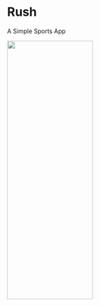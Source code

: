 # Rush 
A Simple Sports App

<img src="[https://image-url.type](https://user-images.githubusercontent.com/79627666/196587231-3830473d-eba5-41f9-a402-9c9698124ace.PNG)" width="200" height="600"/>

